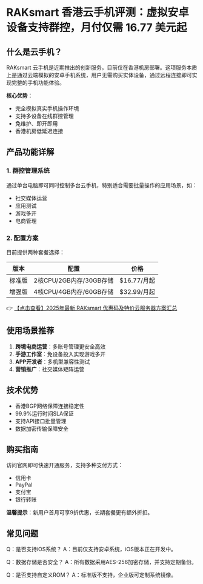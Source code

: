 # RAKsmart 香港云手机评测：虚拟安卓设备支持群控，月付仅需 16.77 美元起

## 什么是云手机？

RAKsmart 云手机是近期推出的创新服务，目前仅在香港机房部署。这项服务本质上是通过云端模拟的安卓手机系统，用户无需购买实体设备，通过远程连接即可实现完整的手机功能体验。

**核心优势**：
- 完全模拟真实手机操作环境
- 支持多设备在线群控管理
- 免维护、即开即用
- 香港机房低延迟连接

## 产品功能详解

### 1. 群控管理系统
通过单台电脑即可同时控制多台云手机，特别适合需要批量操作的应用场景，如：
- 社交媒体运营
- 应用测试
- 游戏多开
- 电商管理

### 2. 配置方案
目前提供两种套餐选择：

| 版本 | 配置 | 价格 |
|------|------|------|
| 标准版 | 2核CPU/2GB内存/30GB存储 | $16.77/月起 |
| 增强版 | 4核CPU/4GB内存/60GB存储 | $32.99/月起 |

👉 [【点击查看】2025年最新 RAKsmart 优惠码及特价云服务器方案汇总](https://bit.ly/raksmart)

## 使用场景推荐

1. **跨境电商运营**：多账号管理更安全高效
2. **手游工作室**：免设备投入实现游戏多开
3. **APP开发者**：多机型兼容性测试
4. **营销推广**：社交媒体矩阵运营

## 技术优势

- 香港BGP网络保障连接稳定性
- 99.9%运行时间SLA保证
- 支持API接口批量管理
- 数据加密传输保障安全

## 购买指南

访问官网即可快速开通服务，支持多种支付方式：
- 信用卡
- PayPal
- 支付宝
- 银行转账

**温馨提示**：新用户首月可享9折优惠，长期套餐更有额外折扣。

## 常见问题

Q：是否支持iOS系统？
A：目前仅支持安卓系统，iOS版本正在开发中。

Q：数据存储是否安全？
A：所有数据采用AES-256加密存储，并支持定期备份。

Q：是否支持自定义ROM？
A：标准版不支持，企业版可定制系统镜像。